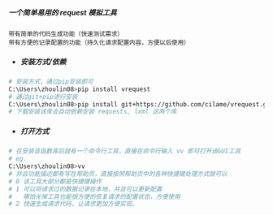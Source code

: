 
##### 一个简单易用的 request 模拟工具

```
带有简单的代码生成功能（快速测试需求）
带有方便的记录配置的功能（持久化请求配置内容，方便以后使用）
```

- ##### 安装方式/依赖

```bash
# 安装方式，通过pip安装即可
C:\Users\zhoulin08>pip install vrequest
# 通过git+pip进行安装
C:\Users\zhoulin08>pip install git+https://github.com/cilame/vrequest.git
# 下载安装该库会自动依赖安装 requests, lxml 这两个库
```

- ##### 打开方式

```bash
# 在安装该函数库后就有一个命令行工具，直接在命令行输入 vv 即可打开该GUI工具
# eg.
C:\Users\zhoulin08>vv
# 并且功能描述都有写在帮助页，直接按照帮助页中的各种快捷键处理方式就可以
# 0 该工具大部分都是快捷键操作
# 1 可以将请求过的数据记录在本地，并且可以更新配置
#   哪怕关掉工具也能很方便的恢复请求的配置状态，方便使用
# 2 快速生成请求代码，让请求更加方便实现。
```